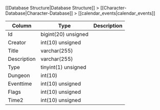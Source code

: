[[Database Structure|Database Structure]] > [[Character-Database|Character-Database]] > [[calendar_events|calendar_events]]

Column | Type | Description
--- | --- | ---
Id | bigint(20) unsigned | 
Creator | int(10) unsigned | 
Title | varchar(255) | 
Description | varchar(255) | 
Type | tinyint(1) unsigned | 
Dungeon | int(10) | 
Eventtime | int(10) unsigned | 
Flags | int(10) unsigned | 
Time2 | int(10) unsigned | 
